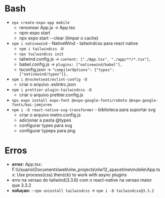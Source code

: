 # Bash

- `npx create-expo-app mobile`
  - renomear App.js -> App.tsx
  - npm expo start
  - npx expo start --clear (limpar o cache)
- `npm i nativewind` - NativeWind - tailwindcss para react native
  - `npm i tailwindcss -D`
  - `npx tailwindcss init`
  - tailwind.config.js -> `content: ["./App.tsx", "./app/**/*.tsx"],`
  - babel.config.js -> `plugins: ["nativewind/babel"],`
  - tsconfig.json -> `"compilerOptions": {"types": ["nativewind/types"]},`
- `npm i @rocketseat/eslint-config -D`
  - criar o arquivo .eslintrc.json
- `npm i prettier-plugin-tailwindcss -D`
  - criar o arquivo prettier.config.js
- `npx expo install expo-font @expo-google-fonts/roboto @expo-google-fonts/bai-jamjuree`
- `npm i -D react-native-svg-transformer` - biblioteca para suportar svg
  - criar o arquivo metro.config.js
  - adicionar a pasta @types
  - configurar types para svg
  - configurar typeps para png


# Erros

- **error:** App.tsx: F:\Usuario\Documents\web\nlw_projects\nlw12_spacetime\mobile\App.tsx: Use process(css).then(cb) to work with async plugins
- erro na versao do tailwind(3.3.6) com o react-native na versao maior que 3.3.2
- **soluçao:** - `npm uninstall tailwindcss` -> `npm i -D tailwindcss@3.3.2`